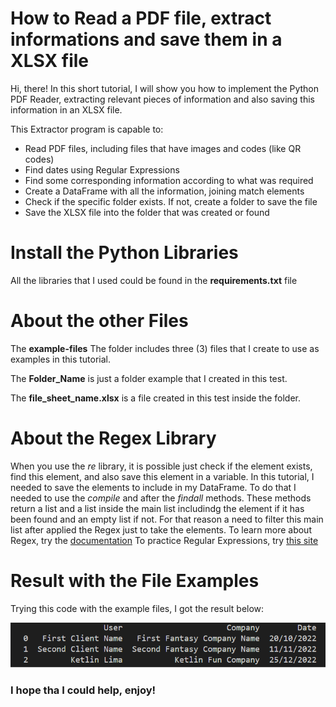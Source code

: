 # How to Read a PDF file, extract informations and save them in a XLSX file

Hi, there! 
In this short tutorial, I will show you how to implement the Python PDF Reader, extracting relevant pieces of information and also saving this information in an XLSX file.

This Extractor program is capable to:
- Read PDF files, including files that have images and codes (like QR codes)
- Find dates using Regular Expressions
- Find some corresponding information according to what was required
- Create a DataFrame with all the information, joining match elements
- Check if the specific folder exists. If not, create a folder to save the file
- Save the XLSX file into the folder that was created or found 

# Install the Python Libraries
All the libraries that I used could be found in the **requirements.txt** file

# About the other Files
The **example-files** The folder includes three (3) files that I create to use as examples in this tutorial.

The **Folder_Name** is just a folder example that I created in this test.

The **file_sheet_name.xlsx** is a file created in this test inside the folder.

# About the Regex Library
When you use the _re_ library, it is possible just check if the element exists, find this element, and also save this element in a variable. In this tutorial, I needed to save the elements to include in my DataFrame. To do that I needed to use the _compile_ and after the _findall_ methods. These methods return a list and a list inside the main list includindg the element if it has been found and an empty list if not. For that reason a need to filter this main list after applied the Regex just to take the elements.
To learn more about Regex, try the [documentation](https://docs.python.org/3/library/re.html)
To practice Regular Expressions, try [this site](https://docs.python.org/3/library/re.html) 

# Result with the File Examples

Trying this code with the example files, I got the result below:

![alt text][image]

[image]: data-frame.png "Prompt Image"


### I hope tha I could help, enjoy! 
